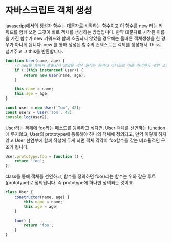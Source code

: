 # 자바스크립트 객체 생성

javascript에서의 생성자 함수는 대문자로 시작하는 함수이고 이 함수를 new 라는 키워드를 함께 쓰면 그것이 바로 객체를 생성하는 방법입니다.
만약 대문자로 시작된 이름을 가진 함수가 new 키워드와 함께 호출되지 않았을 경우에는 올바른 객체생성을 한 경우가 아니게 됩니다.
new 를 통해 생성된 함수의 컨텍스트는 객체를 생성해서, this로 넘겨주고 그 this를 반환합니다.

``` javascript
function User(name, age) {
	// new를 통해서 호출되지 않았을 경우 원하는 동작이 아니므로 이를 처리하기 위한 조건문 
	if (!(this instanceof User)) {
		return new User(name, age);
	}

	this.name = name;
	this.age = age;
}

const user = new User('Tom', 42);
const user2 = User('Tom', 42);
console.log(user2);
```

User라는 객체에 foo라는 메소드를 등록하고 싶다면, User 객체를 선언하는 function에 두지않고, User의 prototype에 등록해야 하나의 객체에 정의되고, 만약 이렇게 하지않고 User 선언부에 함께 작성해 두게 되면 객체 각각이 foo함수를 갖는 비효율적인 구조가 됩니다.
``` javascript
User.prototype.foo = function () {
	return 'foo';
};
```

class를 통해 객체를 선언하고, 함수를 정의하면 foo()라는 함수는 위와 같은 루트(prototype)로 정의됩니다. 즉 prototype에 하나만 정의되는 것이죠.
``` javascript
class User {
	constructor(name, age) {
		this.name = name;
		this.age = age;
	}

	foo() {
		return 'foo';
	}
}
```
